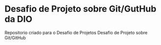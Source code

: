 # Desafio de Projeto sobre Git/GutHub da DIO
Repositorio criado para o Desafio de Projetos 
Desafio de Projeto sobre Git/GitHub
